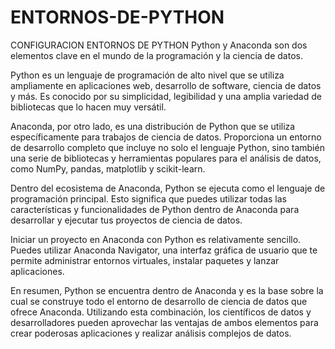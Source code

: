 # ENTORNOS-DE-PYTHON
CONFIGURACION ENTORNOS DE PYTHON
Python y Anaconda son dos elementos clave en el mundo de la programación y la ciencia de datos.

Python es un lenguaje de programación de alto nivel que se utiliza ampliamente en aplicaciones web, desarrollo de software, ciencia de datos y más. Es conocido por su simplicidad, legibilidad y una amplia variedad de bibliotecas que lo hacen muy versátil.

Anaconda, por otro lado, es una distribución de Python que se utiliza específicamente para trabajos de ciencia de datos. Proporciona un entorno de desarrollo completo que incluye no solo el lenguaje Python, sino también una serie de bibliotecas y herramientas populares para el análisis de datos, como NumPy, pandas, matplotlib y scikit-learn.

Dentro del ecosistema de Anaconda, Python se ejecuta como el lenguaje de programación principal. Esto significa que puedes utilizar todas las características y funcionalidades de Python dentro de Anaconda para desarrollar y ejecutar tus proyectos de ciencia de datos.

Iniciar un proyecto en Anaconda con Python es relativamente sencillo. Puedes utilizar Anaconda Navigator, una interfaz gráfica de usuario que te permite administrar entornos virtuales, instalar paquetes y lanzar aplicaciones.

En resumen, Python se encuentra dentro de Anaconda y es la base sobre la cual se construye todo el entorno de desarrollo de ciencia de datos que ofrece Anaconda. Utilizando esta combinación, los científicos de datos y desarrolladores pueden aprovechar las ventajas de ambos elementos para crear poderosas aplicaciones y realizar análisis complejos de datos.

